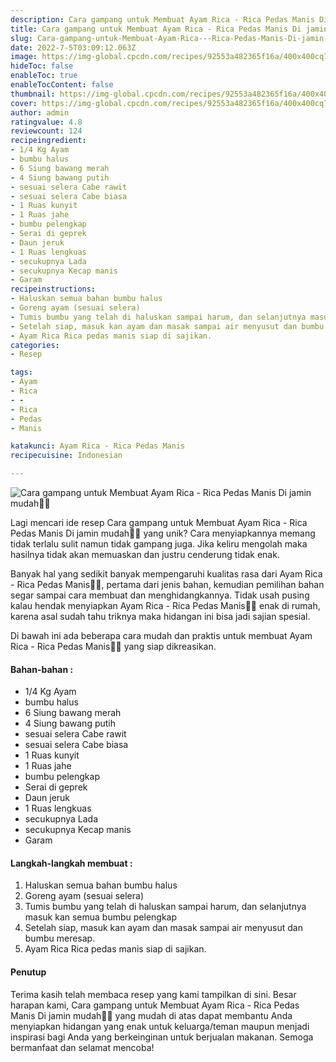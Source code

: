 ```yaml
---
description: Cara gampang untuk Membuat Ayam Rica - Rica Pedas Manis Di jamin mudah"
title: Cara gampang untuk Membuat Ayam Rica - Rica Pedas Manis Di jamin mudah
slug: Cara-gampang-untuk-Membuat-Ayam-Rica---Rica-Pedas-Manis-Di-jamin-mudah
date: 2022-7-5T03:09:12.063Z
image: https://img-global.cpcdn.com/recipes/92553a482365f16a/400x400cq70/photo.jpg
hideToc: false
enableToc: true
enableTocContent: false
thumbnail: https://img-global.cpcdn.com/recipes/92553a482365f16a/400x400cq70/photo.jpg
cover: https://img-global.cpcdn.com/recipes/92553a482365f16a/400x400cq70/photo.jpg
author: admin
ratingvalue: 4.8
reviewcount: 124
recipeingredient:
- 1/4 Kg Ayam
- bumbu halus
- 6 Siung bawang merah
- 4 Siung bawang putih
- sesuai selera Cabe rawit
- sesuai selera Cabe biasa
- 1 Ruas kunyit
- 1 Ruas jahe
- bumbu pelengkap
- Serai di geprek
- Daun jeruk
- 1 Ruas lengkuas
- secukupnya Lada
- secukupnya Kecap manis
- Garam
recipeinstructions:
- Haluskan semua bahan bumbu halus
- Goreng ayam (sesuai selera)
- Tumis bumbu yang telah di haluskan sampai harum, dan selanjutnya masuk kan semua bumbu pelengkap
- Setelah siap, masuk kan ayam dan masak sampai air menyusut dan bumbu meresap.
- Ayam Rica Rica pedas manis siap di sajikan.
categories:
- Resep

tags:
- Ayam
- Rica
- -
- Rica
- Pedas
- Manis

katakunci: Ayam Rica - Rica Pedas Manis
recipecuisine: Indonesian

---
```


![Cara gampang untuk Membuat Ayam Rica - Rica Pedas Manis Di jamin mudah👩‍🍳](https://img-global.cpcdn.com/recipes/92553a482365f16a/400x400cq70/photo.jpg)

Lagi mencari ide resep Cara gampang untuk Membuat Ayam Rica - Rica Pedas Manis Di jamin mudah👩‍🍳 yang unik? Cara menyiapkannya memang tidak terlalu sulit namun tidak gampang juga. Jika keliru mengolah maka hasilnya tidak akan memuaskan dan justru cenderung tidak enak.

Banyak hal yang sedikit banyak mempengaruhi kualitas rasa dari Ayam Rica - Rica Pedas Manis👩‍🍳, pertama dari jenis bahan, kemudian pemilihan bahan segar sampai cara membuat dan menghidangkannya. Tidak usah pusing kalau hendak menyiapkan Ayam Rica - Rica Pedas Manis👩‍🍳 enak di rumah, karena asal sudah tahu triknya maka hidangan ini bisa jadi sajian spesial.

Di bawah ini ada beberapa cara mudah dan praktis untuk membuat Ayam Rica - Rica Pedas Manis👩‍🍳 yang siap dikreasikan.

<!--inarticleads1-->

#### Bahan-bahan :

- 1/4 Kg Ayam
- bumbu halus
- 6 Siung bawang merah
- 4 Siung bawang putih
- sesuai selera Cabe rawit
- sesuai selera Cabe biasa
- 1 Ruas kunyit
- 1 Ruas jahe
- bumbu pelengkap
- Serai di geprek
- Daun jeruk
- 1 Ruas lengkuas
- secukupnya Lada
- secukupnya Kecap manis
- Garam

<!--inarticleads2-->

#### Langkah-langkah membuat :

1. Haluskan semua bahan bumbu halus
1. Goreng ayam (sesuai selera)
1. Tumis bumbu yang telah di haluskan sampai harum, dan selanjutnya masuk kan semua bumbu pelengkap
1. Setelah siap, masuk kan ayam dan masak sampai air menyusut dan bumbu meresap.
1. Ayam Rica Rica pedas manis siap di sajikan.

#### Penutup

Terima kasih telah membaca resep yang kami tampilkan di sini. Besar harapan kami, Cara gampang untuk Membuat Ayam Rica - Rica Pedas Manis Di jamin mudah👩‍🍳 yang mudah di atas dapat membantu Anda menyiapkan hidangan yang enak untuk keluarga/teman maupun menjadi inspirasi bagi Anda yang berkeinginan untuk berjualan makanan. Semoga bermanfaat dan selamat mencoba!